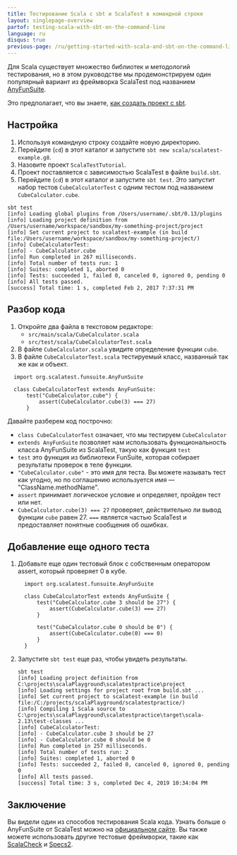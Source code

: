 ```yaml
---
title: Тестирование Scala c sbt и ScalaTest в командной строке
layout: singlepage-overview
partof: testing-scala-with-sbt-on-the-command-line
language: ru
disqus: true
previous-page: /ru/getting-started-with-scala-and-sbt-on-the-command-line
---
```


Для Scala существует множество библиотек и методологий тестирования,
но в этом руководстве мы продемонстрируем один популярный вариант из фреймворка ScalaTest
под названием [AnyFunSuite](https://www.scalatest.org/getting_started_with_fun_suite).

Это предполагает, что вы знаете, [как создать проект с sbt](getting-started-with-scala-and-sbt-on-the-command-line.html).

## Настройка
1. Используя командную строку создайте новую директорию.
1. Перейдите (`cd`) в этот каталог и запустите `sbt new scala/scalatest-example.g8`.
1. Назовите проект `ScalaTestTutorial`.
1. Проект поставляется с зависимостью ScalaTest в файле `build.sbt`.
1. Перейдите (`cd`) в этот каталог и запустите `sbt test`. Это запустит набор тестов
`CubeCalculatorTest` с одним тестом под названием `CubeCalculator.cube`.

```
sbt test
[info] Loading global plugins from /Users/username/.sbt/0.13/plugins
[info] Loading project definition from /Users/username/workspace/sandbox/my-something-project/project
[info] Set current project to scalatest-example (in build file:/Users/username/workspace/sandbox/my-something-project/)
[info] CubeCalculatorTest:
[info] - CubeCalculator.cube
[info] Run completed in 267 milliseconds.
[info] Total number of tests run: 1
[info] Suites: completed 1, aborted 0
[info] Tests: succeeded 1, failed 0, canceled 0, ignored 0, pending 0
[info] All tests passed.
[success] Total time: 1 s, completed Feb 2, 2017 7:37:31 PM
```

## Разбор кода
1.  Откройте два файла в текстовом редакторе:
    * `src/main/scala/CubeCalculator.scala`
    * `src/test/scala/CubeCalculatorTest.scala`
1. В файле `CubeCalculator.scala` увидите определение функции `cube`.
1. В файле `CubeCalculatorTest.scala` тестируемый класс, названный так же как и объект.

```
  import org.scalatest.funsuite.AnyFunSuite

  class CubeCalculatorTest extends AnyFunSuite:
      test("CubeCalculator.cube") {
          assert(CubeCalculator.cube(3) === 27)
      }
```

Давайте разберем код построчно:

* `class CubeCalculatorTest` означает, что мы тестируем `CubeCalculator`
* `extends AnyFunSuite` позволяет нам использовать функциональность класса AnyFunSuite из ScalaTest,
  такую как функция `test`
* `test` это функция из библиотеки FunSuite, которая собирает результаты проверок в теле функции.
* `"CubeCalculator.cube"` - это имя для теста. Вы можете называть тест как угодно, но по соглашению используется имя — "ClassName.methodName".
* `assert` принимает логическое условие и определяет, пройден тест или нет.
* `CubeCalculator.cube(3) === 27` проверяет, действительно ли вывод функции `cube` равен 27.
  `===` является частью ScalaTest и предоставляет понятные сообщения об ошибках.

## Добавление еще одного теста
1. Добавьте еще один тестовый блок с собственным оператором assert, который проверяет 0 в кубе.

    ```
      import org.scalatest.funsuite.AnyFunSuite
    
      class CubeCalculatorTest extends AnyFunSuite {
          test("CubeCalculator.cube 3 should be 27") {
              assert(CubeCalculator.cube(3) === 27)
          }

          test("CubeCalculator.cube 0 should be 0") {
              assert(CubeCalculator.cube(0) === 0)
          }
      }
    ```

1. Запустите `sbt test` еще раз, чтобы увидеть результаты.

    ```
    sbt test
    [info] Loading project definition from C:\projects\scalaPlayground\scalatestpractice\project
    [info] Loading settings for project root from build.sbt ...
    [info] Set current project to scalatest-example (in build file:/C:/projects/scalaPlayground/scalatestpractice/)
    [info] Compiling 1 Scala source to C:\projects\scalaPlayground\scalatestpractice\target\scala-2.13\test-classes ...
    [info] CubeCalculatorTest:
    [info] - CubeCalculator.cube 3 should be 27
    [info] - CubeCalculator.cube 0 should be 0
    [info] Run completed in 257 milliseconds.
    [info] Total number of tests run: 2
    [info] Suites: completed 1, aborted 0
    [info] Tests: succeeded 2, failed 0, canceled 0, ignored 0, pending 0
    [info] All tests passed.
    [success] Total time: 3 s, completed Dec 4, 2019 10:34:04 PM
    ```

## Заключение
Вы видели один из способов тестирования Scala кода.
Узнать больше о AnyFunSuite от ScalaTest можно на [официальном сайте](https://www.scalatest.org/getting_started_with_fun_suite).
Вы также можете использовать другие тестовые фреймворки, такие как [ScalaCheck](https://www.scalacheck.org/) и [Specs2](https://etorreborre.github.io/specs2/).
